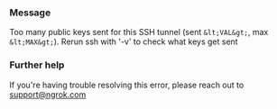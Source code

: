 
### Message
Too many public keys sent for this SSH tunnel (sent `&lt;VAL&gt;`, max `&lt;MAX&gt;`).
Rerun ssh with '-v' to check what keys get sent

### Further help
If you're having trouble resolving this error, please reach out to [support@ngrok.com](mailto:support@ngrok.com?subject=Help%20with%20ERR_NGROK_1101)

